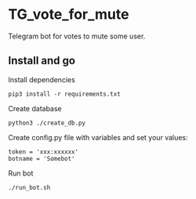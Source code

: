 # TG_vote_for_mute
Telegram bot for votes to mute some user.


## Install and go
Install dependencies

```pip3 install -r requirements.txt```

Create database

```python3 ./create_db.py```

Create config.py file with variables and set your values:
```buildoutcfg
token = 'xxx:xxxxxx'
botname = 'Somebot'
```

Run bot

```./run_bot.sh```
